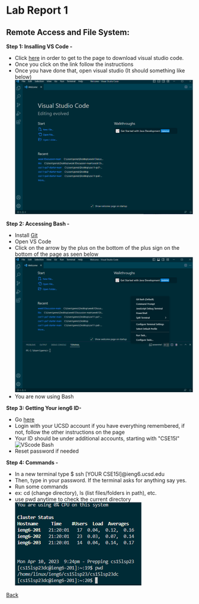 # Lab Report 1
## **Remote Access and File System:**

**Step 1: Insalling VS Code -**
* Click [here](https://code.visualstudio.com/) in order to get to the page to download visual studio code.
* Once you click on the link follow the instructions
* Once you have done that, open visual studio (It should something like below)
![VScode Open](VScodeFirst.png)


**Step 2: Accessing Bash -**
* Install [Git](https://gitforwindows.org/)
* Open VS Code
* Click on the arrow by the plus on the bottom of the plus sign on the bottom of the page as seen below
![VScode Bash](VScodeBash.png)
* You are now using Bash


**Step 3: Getting Your ieng6 ID-**
* Go [here](https://sdacs.ucsd.edu/~icc/index.php)
* Login with your UCSD account if you have everything remembered, if not, follow the other instructions on the page
* Your ID should be under additional accounts, starting with "CSE15l"
![VScode Bash](AccountName.png)
* Reset password if needed

**Step 4: Commands -**
* In a new terminal type $ ssh [YOUR CSE15l]@ieng6.ucsd.edu
* Then, type in your password. If the terminal asks for anything say yes.
* Run some commands
* ex: cd (change directory), ls (list files/folders in path), etc.
* use pwd anytime to check the current directory
![Terminal](Terminal.png)




[Back](https://ienaweigh.github.io/cse15l-lab-reports/)

